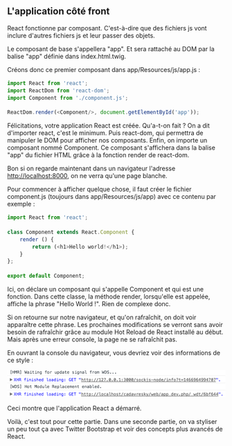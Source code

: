 ## L'application côté front

React fonctionne par composant. C'est-à-dire que des fichiers js vont inclure d'autres fichiers js et leur passer des objets.

Le composant de base s'appellera "app". Et sera rattaché au DOM par la balise "app" définie dans index.html.twig.

Créons donc ce premier composant dans app/Resources/js/app.js :

```js
import React from 'react';
import ReactDom from 'react-dom';
import Component from './component.js';

ReactDom.render(<Component/>, document.getElementById('app'));
```

Félicitations, votre application React est créée. Qu'a-t-on fait ? On a dit d'importer react, c'est le minimum. Puis react-dom, qui permettra de manipuler le DOM pour afficher nos composants. Enfin, on importe un composant nommé Component. Ce composant s'affichera dans la balise "app" du fichier HTML grâce à la fonction render de react-dom.

Bon si on regarde maintenant dans un navigateur l'adresse [http://localhost:8000](http://localhost:8000), on ne verra qu'une page blanche.

Pour commencer à afficher quelque chose, il faut créer le fichier component.js \(toujours dans app/Resources/js/app\) avec ce contenu par exemple :

```js
import React from 'react';

class Component extends React.Component {
    render () {
        return (<h1>Hello world!</h1>);
    }
};

export default Component;

```

Ici, on déclare un composant qui s'appelle Component et qui est une fonction. Dans cette classe, la méthode render, lorsqu'elle est appelée, affiche la phrase "Hello World !". Rien de complexe donc.

Si on retourne sur notre navigateur, et qu'on rafraîchit, on doit voir apparaître cette phrase. Les prochaines modifications se verront sans avoir besoin de rafraîchir grâce au module Hot Reload de React installé au début. Mais après une erreur console, la page ne se rafraîchit pas.

En ouvrant la console du navigateur, vous devriez voir des informations de ce style :

![](../assets/xhr.png)


Ceci montre que l'application React a démarré.


Voilà, c'est tout pour cette partie. Dans une seconde partie, on va styliser un peu tout ça avec Twitter Bootstrap et voir des concepts plus avancés de React.


